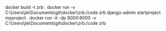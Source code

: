 docker build -t zrb .
docker run -v C:\Users\jie\Documents\git\docker\zrb:/code zrb django-admin startproject myproject . 
docker run -it -dp 8000:8000 -v C:\Users\jie\Documents\git\docker\zrb:/code zrb